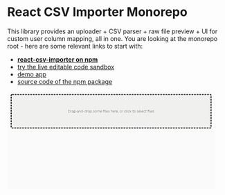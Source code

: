 # React CSV Importer Monorepo

This library provides an uploader + CSV parser + raw file preview + UI for custom user column
mapping, all in one. You are looking at the monorepo root - here are some relevant links to start with:

- **[react-csv-importer on npm](https://www.npmjs.com/package/react-csv-importer)**
- [try the live editable code sandbox](https://codesandbox.io/s/github/beamworks/react-csv-importer/tree/master/demo-sandbox)
- [demo app](https://react-csv-importer.vercel.app/)
- [source code of the npm package](https://github.com/beamworks/react-csv-importer/tree/master/package-core)

![React CSV Importer usage demo](package-core/react-csv-importer-demo-20200915.gif)
